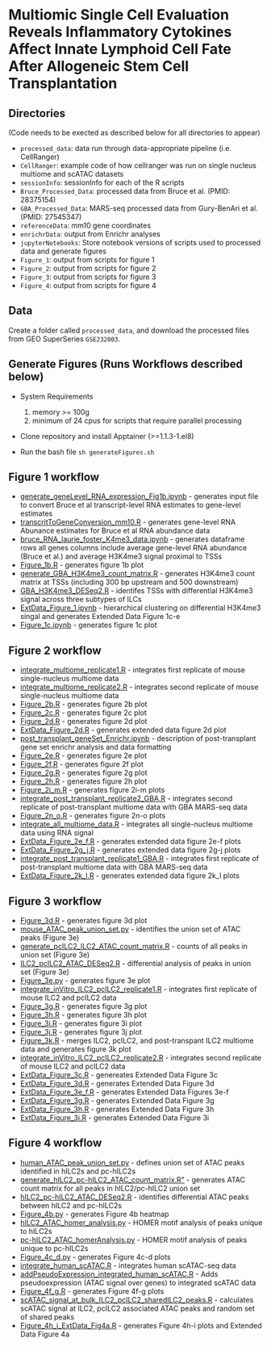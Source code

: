 # Multiomic Single Cell Evaluation Reveals Inflammatory Cytokines Affect Innate Lymphoid Cell Fate After Allogeneic Stem Cell Transplantation

## Directories 

(Code needs to be exected as described below for all directories to appear)

- `processed_data`: data run through data-appropriate pipeline (i.e. CellRanger)
- `CellRanger`: example code of how cellranger was run on single nucleus multiome and scATAC datasets  
- `sessionInfo`: sessionInfo for each of the R scripts
- `Bruce_Processed_Data`: processed data from Bruce et al. (PMID: 28375154)
- `GBA_Processed_Data`: MARS-seq processed data from Gury-BenAri et al. (PMID: 27545347)
- `referenceData`: mm10 gene coordinates
- `enrichrData`: output from Enrichr analyses 
- `jupyterNotebooks`: Store notebook versions of scripts used to processed data and generate figures
- `Figure_1`: output from scripts for figure 1
- `Figure_2`: output from scripts for figure 2
- `Figure_3`: output from scripts for figure 3
- `Figure_4`: output from scripts for figure 4

## Data

Create a folder called `processed_data`, and download the processed files from GEO SuperSeries `GSE232003`.

## Generate Figures (Runs Workflows described below)
- System Requirements
	1. memory >= 100g
	2. minimum of 24 cpus for scripts that require parallel processing

- Clone repository and install Apptainer (>=1.1.3-1.el8)

- Run the bash file `sh generateFigures.sh`


## Figure 1 workflow

- [generate_geneLevel_RNA_expression_Fig1b.ipynb](generate_geneLevel_RNA_expression_Fig1b.ipynb) - generates input file to convert Bruce et al transcript-level RNA estimates  to gene-level estimates
- [transcritToGeneConversion_mm10.R](transcritToGeneConversion_mm10.R) - generates gene-level RNA Abunance estimates for Bruce et al RNA abundance data
- [bruce_RNA_laurie_foster_K4me3_data.ipynb](bruce_RNA_laurie_foster_K4me3_data.ipynb) - generates dataframe rows all genes columns include average  gene-level RNA abundance (Bruce et al.) and average H3K4me3 signal proximal to TSSs
- [Figure_1b.R](Figure_1b.R) - generates figure 1b plot
- [generate_GBA_H3K4me3_count_matrix.R](generate_GBA_H3K4me3_count_matrix.R) - generates H3K4me3 count matrix at TSSs (including 300 bp upstream and 500 downstream)  
- [GBA_H3K4me3_DESeq2.R](GBA_H3K4me3_DESeq2.R) - identifes TSSs with differential H3K4me3 signal across three subtypes of ILCs
- [ExtData_Figure_1.ipynb](ExtData_Figure_1.ipynb) - hierarchical clustering on differential H3K4me3 singal and generates Extended Data Figure 1c-e 
- [Figure_1c.ipynb](Figure_1c.ipynb) - generates figure 1c plot

## Figure 2 workflow

- [integrate_multiome_replicate1.R](integrate_multiome_replicate1.R) - integrates first replicate of mouse single-nucleus multiome data
- [integrate_multiome_replicate2.R](integrate_multiome_replicate2.R) - integrates second replicate of mouse single-nucleus multiome data
- [Figure_2b.R](Figure_2b.R) - generates figure 2b plot 
- [Figure_2c.R](Figure_2c.R) - generates figure 2c plot
- [Figure_2d.R](Figure_2d.R) - generates figure 2d plot
- [ExtData_Figure_2d.R](ExtData_Figure_2d.R) - generates extended data figure 2d plot
- [post_transplant_geneSet_Enrichr.ipynb](post_transplant_geneSet_Enrichr.ipynb) - description of post-transplant gene set enrichr analysis and data formatting
- [Figure_2e.R](Figure_2e.R) - generates figure 2e plot
- [Figure_2f.R](Figure_2f.R) - generates figure 2f plot
- [Figure_2g.R](Figure_2g.R) - generates figure 2g plot
- [Figure_2h.R](Figure_2h.R) - generates figure 2h plot
- [Figure_2i_m.R](Figure_2i_m.R) - generates figure 2i-m plots
- [integrate_post_transplant_replicate2_GBA.R](integrate_post_transplant_replicate2_GBA.R) - integrates second replicate of post-transplant multiome data with GBA MARS-seq data
- [Figure_2n_o.R](Figure_2n_o.R) - generates figure 2n-o plots
- [integrate_all_multiome_data.R](integrate_all_multiome_data.R) - integrates all single-nucleus multiome data using RNA signal
- [ExtData_Figure_2e_f.R](ExtData_Figure_2e_f.R) - generates extended data figure 2e-f plots
- [ExtData_Figure_2g_j.R](ExtData_Figure_2g_j.R) - generates extended data figure 2g-j plots
- [integrate_post_transplant_replicate1_GBA.R](integrate_post_transplant_replicate1_GBA.R) - integrates first replicate of post-transplant multiome data with GBA MARS-seq data
- [ExtData_Figure_2k_l.R](ExtData_Figure_2k_l.R) - generates extended data figure 2k_l plots

## Figure 3 workflow

- [Figure_3d.R](Figure_3d.R) - generates figure 3d plot
- [mouse_ATAC_peak_union_set.py](mouse_ATAC_peak_union_set.py) - identifies the union set of ATAC peaks (Figure 3e)
- [generate_pcILC2_ILC2_ATAC_count_matrix.R](generate_pcILC2_ILC2_ATAC_count_matrix.R) - counts of all peaks in union set (Figure 3e)
- [ILC2_pcILC2_ATAC_DESeq2.R](ILC2_pcILC2_ATAC_DESeq2.R) - differential analysis of peaks in union set (Figure 3e)
- [Figure_3e.py](Figure_3e.py) - generates figure 3e plot
- [integrate_inVitro_ILC2_pcILC2_replicate1.R](integrate_inVitro_ILC2_pcILC2_replicate1.R) - integrates first replicate of mouse ILC2 and pcILC2 data
- [Figure_3g.R](Figure_3g.R) - generates figure 3g plot
- [Figure_3h.R](Figure_3h.R) - generates figure 3h plot
- [Figure_3i.R](Figure_3i.R) - generates figure 3i plot
- [Figure_3j.R](Figure_3j.R) - generates figure 3j plot
- [Figure_3k.R](Figure_3k.R) - merges ILC2, pcILC2, and post-transpant ILC2 multiome data and generates figure 3k plot
- [integrate_inVitro_ILC2_pcILC2_replicate2.R](integrate_inVitro_ILC2_pcILC2_replicate2.R) - integrates second replicate of mouse ILC2 and pcILC2 data
- [ExtData_Figure_3c.R](ExtData_Figure_3c.R) - genereates Extended Data Figure 3c
- [ExtData_Figure_3d.R](ExtData_Figure_3d.R) - generates Extended Data Figure 3d
- [ExtData_Figure_3e_f.R](ExtData_Figure_3e_f.R) - generates Extended Data Figures 3e-f
- [ExtData_Figure_3g.R](ExtData_Figure_3g.R) - generates Extended Data Figure 3g
- [ExtData_Figure_3h.R](ExtData_Figure_3h.R) - generates Extended Data Figure 3h
- [ExtData_Figure_3i.R](ExtData_Figure_3i.R) - generates Extended Data Figure 3i

## Figure 4 workflow
- [human_ATAC_peak_union_set.py](human_ATAC_peak_union_set.py) - defines union set of ATAC peaks identified in hILC2s and pc-hILC2s
- [generate_hILC2_pc-hILC2_ATAC_count_matrix.R"](generate_hILC2_pc-hILC2_ATAC_count_matrix.R") - generates ATAC count matrix for all peaks in hILC2/pc-hILC2 union set
- [hILC2_pc-hILC2_ATAC_DESeq2.R](hILC2_pc-hILC2_ATAC_DESeq2.R) - identifies differential ATAC peaks between hILC2 and pc-hILC2s
- [Figure_4b.py](Figure_4b.py) - generates Figure 4b heatmap 
- [hILC2_ATAC_homer_analysis.py](hILC2_ATAC_homer_analysis.py) - HOMER motif analysis of peaks unique to hILC2s
- [pc-hILC2_ATAC_homerAnalysis.py](pc-hILC2_ATAC_homerAnalysis.py) - HOMER motif analysis of peaks unique to pc-hILC2s
- [Figure_4c_d.py](Figure_4c_d.py) - generates Figure 4c-d plots
- [integrate_human_scATAC.R](integrate_human_scATAC.R) - integrates human scATAC-seq data
- [addPseudoExpression_integrated_human_scATAC.R](addPseudoExpression_integrated_human_scATAC.R) - Adds pseudoexpression (ATAC signal over genes) to integrated scATAC data
- [Figure_4f_g.R](Figure_4f_g.R) - generates Figure 4f-g plots
- [scATAC_signal_at_bulk_ILC2_pcILC2_sharedILC2_peaks.R](scATAC_signal_at_bulk_ILC2_pcILC2_sharedILC2_peaks.R) - calculates scATAC signal at ILC2, pcILC2 associated ATAC peaks and random set of shared peaks
- [Figure_4h_i_ExtData_Fig4a.R](Figure_4h_i_ExtData_Fig4a.R) - generates Figure 4h-i plots and Extended Data Figure 4a
